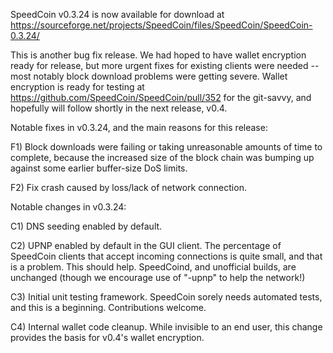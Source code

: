 SpeedCoin v0.3.24 is now available for download at
https://sourceforge.net/projects/SpeedCoin/files/SpeedCoin/SpeedCoin-0.3.24/

This is another bug fix release.  We had hoped to have wallet encryption ready for release, but more urgent fixes for existing clients were needed -- most notably block download problems were getting severe.  Wallet encryption is ready for testing at https://github.com/SpeedCoin/SpeedCoin/pull/352 for the git-savvy, and hopefully will follow shortly in the next release, v0.4.

Notable fixes in v0.3.24, and the main reasons for this release:

F1) Block downloads were failing or taking unreasonable amounts of time to complete, because the increased size of the block chain was bumping up against some earlier buffer-size DoS limits.

F2) Fix crash caused by loss/lack of network connection.

Notable changes in v0.3.24:

C1) DNS seeding enabled by default.

C2) UPNP enabled by default in the GUI client.  The percentage of SpeedCoin clients that accept incoming connections is quite small, and that is a problem.  This should help.  SpeedCoind, and unofficial builds, are unchanged (though we encourage use of "-upnp" to help the network!)

C3) Initial unit testing framework.  SpeedCoin sorely needs automated tests, and this is a beginning.  Contributions welcome.

C4) Internal wallet code cleanup.  While invisible to an end user, this change provides the basis for v0.4's wallet encryption.
